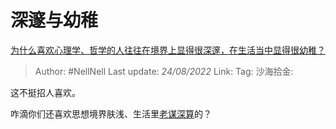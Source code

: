 # 深邃与幼稚
[为什么喜欢心理学、哲学的人往往在境界上显得很深邃，在生活当中显得很幼稚？](https://www.zhihu.com/question/30196004/answer/2642537688)

> Author: #NellNell
> Last update: *24/08/2022*
> Link:
> Tag:
> 沙海拾金:

这不挺招人喜欢。

咋滴你们还喜欢思想境界肤浅、生活里[老谋深算](https://www.zhihu.com/search?q=%E8%80%81%E8%B0%8B%E6%B7%B1%E7%AE%97&search_source=Entity&hybrid_search_source=Entity&hybrid_search_extra=%7B%22sourceType%22%3A%22answer%22%2C%22sourceId%22%3A2642537688%7D)的？
